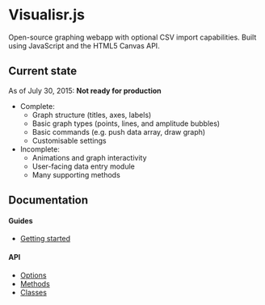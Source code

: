 
# Visualisr.js
Open-source graphing webapp with optional CSV import capabilities. Built using JavaScript and the HTML5 Canvas API.

## Current state

As of July 30, 2015: **Not ready for production**
- Complete:
  - Graph structure (titles, axes, labels)
  - Basic graph types (points, lines, and amplitude bubbles)
  - Basic commands (e.g. push data array, draw graph)
  - Customisable settings
- Incomplete:
  - Animations and graph interactivity
  - User-facing data entry module
  - Many supporting methods

## Documentation

#### Guides

- [Getting started](https://github.com/segwin/Visualisr.js/blob/master/docs/Guide-Getting-Started.md)

#### API

- [Options](https://github.com/segwin/Visualisr.js/blob/master/docs/API-Options.md)
- [Methods](https://github.com/segwin/Visualisr.js/blob/master/docs/API-Methods.md)
- [Classes](https://github.com/segwin/Visualisr.js/blob/master/docs/API-Classes.md)
